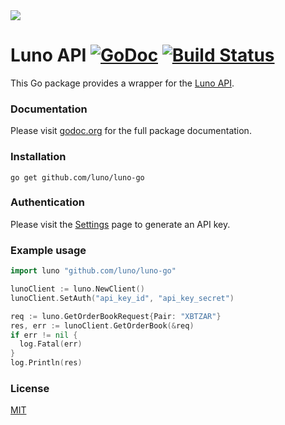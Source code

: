 <img src="https://www.luno.com/static/images/luno-email-336.png">

# Luno API [![GoDoc](https://godoc.org/github.com/luno/luno-go?status.png)](https://godoc.org/github.com/luno/luno-go) [![Build Status](https://travis-ci.org/luno/luno-go.svg?branch=master)](https://travis-ci.org/luno/luno-go)

This Go package provides a wrapper for the [Luno API](https://www.luno.com/api).

### Documentation

Please visit [godoc.org](https://godoc.org/github.com/luno/luno-go) for the full
package documentation.

### Installation

```
go get github.com/luno/luno-go
```

### Authentication

Please visit the [Settings](https://www.luno.com/wallet/settings/api_keys) page
to generate an API key.

### Example usage

```go
import luno "github.com/luno/luno-go"

lunoClient := luno.NewClient()
lunoClient.SetAuth("api_key_id", "api_key_secret")

req := luno.GetOrderBookRequest{Pair: "XBTZAR"}
res, err := lunoClient.GetOrderBook(&req)
if err != nil {
  log.Fatal(err)
}
log.Println(res)
```

### License

[MIT](https://github.com/luno/luno-go/blob/master/LICENSE.md)
